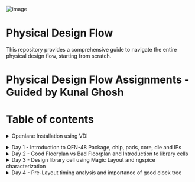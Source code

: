 ![image](https://github.com/Pavan2280/pes_pd/assets/131603225/968d792a-c9a8-4684-92ad-6dd97a57d5d8)

# Physical Design Flow 
This repository provides a comprehensive guide to navigate the entire physical design flow, starting from scratch.

# Physical Design Flow Assignments - Guided by Kunal Ghosh

# Table of contents
<details>
<summary>Openlane Installation using VDI</summary>
<br>

## Installation Instructions

Please follow these steps to install Openlane on your system, whether you are using Windows or Ubuntu.

1. **Download the Installation PDF**: Start by downloading the Openlane Installation PDF file for detailed instructions.
- [Openlane Installation PDF](https://drive.google.com/drive/folders/1waH794KlrYMaHzZbf1Fr_BIxfMUk4DBk)

2. **Choose Your Operating System**:

   - **For Windows**: Follow the instructions outlined in the PDF under the "Windows Installation" section.
   
   - **For Ubuntu**: Refer to the "Ubuntu Installation" section in the PDF for step-by-step guidance.

3. **Dependencies**: Ensure you have all the necessary dependencies mentioned in the PDF installed on your system.

4. **Verify Installation**: Confirm that Openlane is correctly installed by running a test command or checking the version.(Check Day 1 content in order to verify installation.)

Please note that if you are logged out, the password is "vsdiat."

</details>

<a name="top"></a>
  
<details>
<summary>Day 1 - Introduction to QFN-48 Package, chip, pads, core, die and IPs</summary>
<br>
  
#### QFN-48 Package
The QFN-48 (Quad Flat No-Lead 48) package is a widely used integrated circuit (IC) package in the electronics industry. It belongs to the family of leadless surface-mount 
packages designed to maximize space efficiency on printed circuit boards (PCBs) while providing excellent thermal performance and electrical connectivity.
The QFN-48 package typically consists of 48 pins arranged in a square or rectangular grid. The pins are numbered and positioned along the package's perimeter.

![QFN-Package](https://github.com/Pavan2280/pes_pd/assets/131603225/f0d98e95-8f05-4d8a-af1b-51b63c15bb1a)

#### Chip
The chip is centrally positioned within the package, as illustrated in the image below, depicting the method of connection between the chip and the package.By connecting the chip in this manner, we can efficiently transfer signals from the external world into the interior of the chip.

![image](https://github.com/Pavan2280/pes_pd/assets/131603225/a4bf87fa-257d-46e1-93e8-1bd83656d67c)

# Components of Chip
- **Pads** : Pads serve as conduits for transmitting signals both into and out of a chip, facilitating bidirectional communication between the chip's internal and external components.
- **Core** : The core essentially serves as the central region where various digital logic components, including AND gates, OR gates, multiplexers (mux), and other types of logic elements, are located.
- **Die** : It essentially defines the dimensions or physical size of the chip.
- **IP's** : Intellectual Property known as IP refers to pre-designed and pre-verified functional blocks or modules that can be integrated into a semiconductor chip's design. These blocks typically encompass a wide range of functions, such as processors, memory, communication interfaces, and specialized functions.

![image](https://github.com/Pavan2280/pes_pd/assets/131603225/00e971c8-4bf4-4b93-8335-5fb20850fbf6)
![image](https://github.com/Pavan2280/pes_pd/assets/131603225/1fb78871-f8d4-4e87-9d14-1f15caf832ed)

# What are PDK's
PDK stands for "Process Design Kit." It is a set of tools, libraries, and documentation used in the semiconductor industry for designing and verifying the manufacturing process of integrated circuits (ICs) or microchips. PDKs are essential for semiconductor companies, foundries, and design houses to create and optimize semiconductor devices.

# RTL  to GDS Flow

![image](https://github.com/Pavan2280/pes_pd/assets/131603225/79f2b9dc-ad16-447e-924d-12d5503589c6)

RTL to GDS (Register Transfer Level to Graphic Design System) flow is a series of steps and processes used in the semiconductor industry to transform a high-level hardware description of an integrated circuit (IC) or microchip into a physical layout that can be fabricated in a semiconductor foundry.Here's a overview of the RTL to GDS flow:

- **Synthesis** : Involves transforming the RTL code into a gate-level representation, optimizing the design to enhance area, power, and timing characteristics, ultimately generating a gate-level netlist.
- **Floor Planning** : In the process of floor planning and power planning, we establish a comprehensive floorplan that meticulously dictates the arrangement of diverse blocks and macros across the chip while taking into account the essential aspects of power distribution and signal routing requirements.
- **Power Planning** :  It involves the careful management and distribution of power throughout the chip to ensure that it operates reliably, efficiently, and within specified power constraints.
- **Placement** : It involves determining the precise location of each standard cell or logic element within the chip's floorplan.
- **Clock Tree Synthesis** : Its primary purpose is to create an optimized clock distribution network that ensures reliable and efficient clock signal distribution throughout the chip.
- **Routing** : Perform global and detailed routing to create the physical connections between standard cells, optimize routing for signal integrity and manufacturability.
- **Sign-off** : Sign-off represents the final checks and confirmations that the design meets all the specified requirements and is ready for fabrication. 

# Openlane ASIC Design Flow

![image](https://github.com/Pavan2280/pes_pd/assets/131603225/24e63c09-da0d-4da6-943c-f54d6abbda85)

#### Design Stages

1) **Synthesis**
   1. **yosys** - Yosys performs RTL synthesis, converting high-level RTL descriptions into gate-level netlists.
   2. **abc** - ABC is used for further optimization and technology mapping to enhance the gate-level design.
   3. **OpenSTA** - OpenSTA conducts static timing analysis to verify if the synthesized design meets timing constraints in the OpenLane flow.

2) **Floorplan & PND**
   1. **init_fp (Initial Floorplan)** - Floorplanning involves determining the initial placement and arrangement of various functional blocks or cells within the chip's       
   layout area.
   2. **ioplacer** - ioplacer is a tool used in the physical design process to place Input/Output (I/O) pads or pins on the chip's boundary.
   3. **pdn** - The PDN is responsible for distributing power (supply voltage) and ground (reference voltage) throughout the chip, ensuring that all components receive the       necessary power supply and maintain stable electrical operation.
   4. **tapcell** - A "tapcell" is a special type of cell used in digital integrated circuit design, particularly in standard cell libraries.It is typically used to create 
   tap connections for the bulk terminals in digital CMOS (Complementary Metal-Oxide-Semiconductor) designs.

3) **Placement**
   1. **Replace** - RePlace is a tool used in the OpenLane flow for cell placement optimization.It focuses on optimizing the placement of standard cells within the chip's   
   layout to achieve better area utilization, timing, and power efficiency.
   2. **Resizer** - Resizer is a tool employed during the physical design process to perform cell resizing and optimization.
   3. **OpenDP (Open Detailed Placement)** - OpenDP, or Open Detailed Placement, is a detailed placement tool used in OpenLane.It is responsible for the fine-grained 
   placement of cells, ensuring that they are precisely positioned within rows and tracks while adhering to design constraints and achieving optimal utilization of the chip's 
   layout area.
   4. **OpenPhysyn (Open Physical Synthesis)** - OpenPhysyn is a tool within OpenLane that performs physical synthesis tasks.It optimizes the logical and physical aspects of 
   the design simultaneously, improving the placement, power, area, and timing by considering both logic and physical information during the optimization process.

4) **CTS**
   1. **TritonCTS** - TritonCTS generates a clock distribution network.

5) **Routing**
   1. **FastRoute** - FastRoute is a global routing tool used in the physical design stage of ASIC chip design.
   2. **TritonRoute** - TritonRoute is a detailed or global routing tool used in the later stages of ASIC chip design, following placement and initial global routing.
   
6) **GDSII Generation**
   1. **Magic** - Magic is primarily a layout tool used for creating and editing IC layouts, and it is often used for digital CMOS design.
   2. **KLayout** - KLayout is primarily used for viewing, editing, and analyzing IC layouts but is not a layout creation tool like Magic.
   
8) **Checks**
   1. **CVC** - CVC is a tool primarily used for verification and debugging of digital designs.
   2. **Netgen** - Netgen is an open-source digital netlist comparison and LVS (Layout vs. Schematic) tool.
 
# Labs

#### Task 1 - Invoking OpenLane

Step 1: Navigate to the OpenLane Working Directory
Open your terminal and navigate to the OpenLane working directory on your Desktop.
```
cd Desktop/work/tools/openlane_working_dir/
```

Step 2: Check Directory Contents
List the contents of the directory to ensure you are in the correct location.
```
ls -ltr
```

Step 3: Enter the OpenLane Docker Environment
To work with OpenLane, you will need to enter the Docker environment. Use the following command:
```
cd openlane
docker
```
After running this command, you will see a new prompt, which should look something like `bash-4.2$`. This indicates that you are now inside the Docker environment.

Step 4: Invoke OpenLane
To invoke OpenLane, run the following commands
```
ls
./flow.tcl -interactive
```
After executing these commands, you will see a new prompt, which should now be `%`.

Step 5: Load OpenLane Package
If you want to use a specific version of the OpenLane package, you can load it using the following command.
```
package require openlane 0.9
```
![image](https://github.com/Pavan2280/pes_pd/assets/131603225/98126aa2-a5f8-4b07-9f33-7069917e778c)
![image](https://github.com/Pavan2280/pes_pd/assets/131603225/d0d7f989-75d0-4524-acb3-de1547bb0f12)
If you can achieve these results, then you have now successfully invoked OpenLane and are prepared to use it for your projects.

#### Task 2 - Designs presnt in openalne and Heirarchy in a Design

Step 1: Navigate to the OpenLane Working Directory 
Enter these commands
```
cd designs/
ls
cd picorv32a
ls
ls -ltr
```
![image](https://github.com/Pavan2280/pes_pd/assets/131603225/67e3d11e-7406-4636-a6a4-adf12b01be9a)
To view `config.tcl` file enter this command
```
vim config.tcl
```
![image](https://github.com/Pavan2280/pes_pd/assets/131603225/058d34cc-6546-466f-909c-60601e0ae338)

Step 2: Prepare the workflow design using OpenLane with the following command.
```
prep -design picorv32a
```
![image](https://github.com/Pavan2280/pes_pd/assets/131603225/e73c709e-3f63-4c73-8118-a76bc4b12d9e)

Step 3: Please utilize the following command in OpenLane for synthesis.
```
run_synthesis
```
![image](https://github.com/Pavan2280/pes_pd/assets/131603225/25f59d56-2ffe-4c38-94e7-404a8b9a6092)
Now our aim is to find Ratio (Number of D-flip flops to Number of cells)
#### Number of D-flip flops to Number of cells ratio = 1613/14876 (0.108 or 10.8%)
![image](https://github.com/Pavan2280/pes_pd/assets/131603225/60b0b776-f6de-47b9-98f8-b749bb3cba04)

[Back to Top](#top)

</details>

<details>
<summary>Day 2 - Good Floorplan vs Bad Floorplan and Introduction to library cells</summary>
<br>

# Labs

#### Task 1 - Floorplan

Step 1: Before running floorplan, lets look into the switches available for the floorplan stage.
![image](https://github.com/Pavan2280/pes_pd/assets/131603225/02148532-a29d-40bd-8754-0ffa2bdbab3d)

Step 2: Make changes in `config.tcl` file for floorplan purpose.
![image](https://github.com/Pavan2280/pes_pd/assets/131603225/f29ca8fd-54c1-43d7-8f31-1751417fa23a)

Step 3: To create a floorplan using OpenLane, please execute the following command.
```
run_floorplan
```
![image](https://github.com/Pavan2280/pes_pd/assets/131603225/fbee5100-d335-40ea-a290-9ff9bde13d14)

The point (0, 0) within the DIE AREA signifies the top-left corner's coordinates, while (660.685, 671.405) designates the bottom-right corner of the die in micrometers.

Step 4: To visualize the floorplan layout, employ the following command.
```
magic -T /home/vsduser/Desktop/work/tools/openlane_working_dir/pdks/sky130A/libs.tech/magic/sky130A.tech lef read ../../tmp/merged.lef def read picorv32a.floorplan.def &
```
![image](https://github.com/Pavan2280/pes_pd/assets/131603225/59dbab09-a76f-40c0-90bc-dac2c02e456c)

#### Task 2 - Library Binding and Placement

1) Bind the netlist with physical cells - Binding the netlist with physical cells involves mapping logical components onto specific physical cells in a technology library for chip design.
2) Optimize Placement - Optimizing placement involves strategically arranging physical cells on a chip's layout to minimize area, meet timing constraints, and enhance overall performance.

Step 1: To visualize the placement, employ the following command.
```
run_placement
```
![image](https://github.com/Pavan2280/pes_pd/assets/131603225/fa165aad-5c32-4cdc-9dc9-53a7e2c2de93)

# Cell Design Flow

Cell Design is the process of creating electronic components, known as cells, for use in integrated circuits. It involves three main stages:

1) **Inputs**: In this phase, designers gather essential information and resources needed for the cell design. This includes Process Design Kits (PDKs), which contain manufacturing details, Design Rule Check (DRC) and Layout vs. Schematic (LVS) rules for ensuring correctness, SPICE models for simulating component behavior, and library specifications. These inputs provide the foundation for the design process.

2) **Design**: During this stage, designers use the gathered inputs to create the electronic cell. This process typically includes Circuit Design, where the logical and electrical schematic is defined, Layout Design, where the physical arrangement of components is determined while adhering to manufacturing rules, and Characterization, where the cell's performance is analyzed using tools like GUNA. Characterization can involve Timing characterization (evaluating signal timing), Power characterization (assessing power consumption), and Noise characterization (examining electrical noise).

3) **Outputs**: The design process yields various outputs that are essential for subsequent phases of chip development. These outputs include the Circuit Description Language (CDL), which describes the cell's behavior, the Graphic Data System II (GDSII) layout data used in manufacturing, the Library Exchange Format (LEF) for tool compatibility, an extracted Spice netlist (which considers parasitic elements for accurate simulation), timing data, noise data, power libraries, and a functional description to understand the cell's purpose.

# Standard Cell Characterization Flow

## Introduction

Standard Cell Libraries are a fundamental component in digital integrated circuit design, providing a collection of pre-designed cells with various functionalities. To effectively use these libraries, they must be characterized to generate Liberty files, which are essential for synthesis tools to determine the optimal arrangement of circuit components.The open-source software GUNA is used for characterization

## Characterization Flow

The characterization process involves the following steps:

1. **Link Model File of CMOS**: This step involves linking a model file that defines the properties and behavior of the CMOS (Complementary Metal-Oxide-Semiconductor) technology process being used.
2. **Specify Process Corner(s)**: Process corners represent different manufacturing variations that impact the performance of the integrated circuits. You must specify one or more process corners for the cell to be characterized. This information helps in understanding how the cell behaves under different conditions.
3. **Specify Cell Delay and Slew Thresholds Percentages**: Define the desired delay and slew thresholds as percentages. These thresholds are crucial for optimizing circuit performance and determining acceptable signal characteristics.
4. **Specify Timing and Power Tables**: Create tables that specify timing and power data for the cell under various conditions. These tables are essential for accurate modeling of cell behavior.
5. **Read the Parasitic Extracted Netlist**: Import the parasitic extracted netlist, which includes information about the interconnections and parasitic elements in the design. This step ensures a more realistic representation of the cell's behavior.
6. **Apply Input or Stimulus**: Provide input signals or stimuli to the cell. This can include various test vectors or patterns that are used to evaluate the cell's response under different conditions.
7. **Provide Necessary Simulation Commands**: Define the simulation commands required to run the characterization process. These commands may include simulation settings, simulation types (e.g., transient, static timing analysis), and other parameters to control the simulation environment.

# Timing threshold definitions

1) **slew_low_rise_thr**: This threshold is set at 20% above the lowest power supply voltage when the signal is transitioning from low to high (rising).
2) **slew_high_rise_thr**: This threshold is set at 20% below the highest power supply voltage when the signal is transitioning from low to high (rising).
3) **slew_low_fall_thr**: This threshold is set at 20% above the lowest power supply voltage when the signal is transitioning from high to low (falling).
4) **slew_high_fall_thr**: This threshold is set at 20% below the highest power supply voltage when the signal is transitioning from high to low (falling).
5) **in_rise_thr**: This threshold is placed at the point where the input signal is halfway through its transition from low to high during a rising edge.
6) **in_fall_thr**: This threshold is placed at the point where the input signal is halfway through its transition from high to low during a falling edge.
7) **out_rise_thr**: This threshold is positioned at the point where the output signal is halfway through its transition from low to high during a rising edge.
8) **out_fall_thr**: This threshold is positioned at the point where the output signal is halfway through its transition from high to low during a falling edge.
9) **Propagation Delay**: This is the time it takes for a signal to propagate from an input threshold (in_thr) to an output threshold (out_thr). It represents the time it takes for a change at the input to affect the output.
Propagation Delay = time(out_thr) - time(in_thr)
11) **Transition Time**: This is the time it takes for a signal to transition from a low to high state (rising edge) or from a high to low state (falling edge) within a specific voltage range. In this case, you are calculating the transition time from the high threshold (slew_high_rise_thr) to the low threshold (slew_low_rise_thr) during a rising edge.
Transition Time = time(slew_low_rise_thr) - time(slew_high_rise_thr)

[Back to Top](#top)

</details>

<details>
<summary>Day 3 - Design library cell using Magic Layout and ngspice characterization</summary>
<br>

#### Task 1 - CMOS inverter ngspice simulations

`cmos_inverter.cir` 
```
*** MODEL DESCRIPTIONS ***
*** NETLIST DESCRIPTION ***
M1 out in vdd vdd pmos W=0.375u L=0.25u
M2 out in 0 0 nmos W=0.375u L=0.25u

cload out 0 10f

Vdd vdd 0 2.5
Vin in 0 2.5
*** SIMULATION Commands ***

.op
.dc Vin 0 2.5 0.05
*** include tsmc_025um_model.mod ***
.LIB "tsmc_025um_models.mod" CMOS_MODELS
.end
```

Step 1: For SPICE Simulation steps enter these commands.
```
cd <folder where the .cir file is present>
source CMOS_INVERTER.cir
run
setplot
dc1
display
plot out vs in
```

Take note of the circuit's output; it should exhibit symmetry, meaning that the threshold voltage should align precisely with Vdd/2. If this balance is not achieved, consider adjusting the PMOS transistor width and rerunning the simulation. The switching threshold (Vm), where Vin equals Vout, plays a pivotal role in defining the robustness of a CMOS circuit.

# CMOS Inverter Fabrication Process

## Overview

A CMOS (Complementary Metal-Oxide-Semiconductor) inverter is a fundamental building block in digital integrated circuits. It consists of a p-type metal-oxide-semiconductor (PMOS) transistor and an n-type metal-oxide-semiconductor (NMOS) transistor connected in series. Here's a simplified overview of the fabrication process for a CMOS inverter:

## Fabrication Steps

1) **Substrate Preparation** : Start with a high-purity silicon substrate, typically n-doped.
2) **Oxidation** : Create an insulating silicon dioxide (SiO2) layer on the substrate through oxidation.
3) **Photolithography** : Apply a photoresist material, expose it to UV light through a mask, and develop it to define transistor areas.
4) **Ion Implantation (n-well and p-well)** : Create n-type (NMOS) and p-type (PMOS) regions through selective ion implantation.
5) **Gate Oxide Formation** : Grow or deposit a thin layer of gate oxide (SiO2) to insulate the gate electrode from the silicon channel.
6) **Polysilicon Deposition** : Deposit and pattern polysilicon to create gate electrodes that control current flow.
7) **Doping of Gate Electrodes** : Dope gate electrodes for desired conductivity (boron for PMOS, phosphorus/arsenic for NMOS).
8) **Source and Drain Formation** : Create heavily doped source and drain regions for both PMOS and NMOS transistors.
9) **Metal Layer Deposition** : Deposit and pattern a metal layer (e.g., aluminum or copper) for interconnections.
10) **Passivation Layer** : Deposit a passivation layer (usually silicon dioxide) to protect and insulate underlying layers.
11) **Contact Holes** : Etch contact holes through the passivation layer for metal contacts to transistors.
12) **Final Testing and Packaging** : Test the CMOS inverter to ensure it operates correctly, and then integrate multiple inverters and additional components onto a single chip for electronic device applications.

# Labs

#### Task 1 - git cone vsdstdcelldesign

Step 1: Please execute this command within the `Desktop/work/tools/openlane_working_dir/openlane/` directory.
```
git clone https://github.com/nickson-jose/vsdstdcelldesign.git
```

Step 2: To complete the task, please copy the `sky130A.tech` which is present in this `Desktop/work/tools/openlane_working_dir/pdks/sky130A/libs.tech/magic` 
directory into this `Desktop/work/tools/openlane_working_dir/openlane/vsdstdcelldesign` directory by using the command given below.
```
cp sky130A.tech /home/vsduser/Desktop/work/tools/openlane_working_dir/openlane/vsdstdcelldesign
```

![1](https://github.com/Pavan2280/pes_pd/assets/131603225/afabc5ff-0818-4616-aec6-c7434a6ea062)

![2](https://github.com/Pavan2280/pes_pd/assets/131603225/9258aad7-5cd5-45cf-837b-d6ae64fd2930)

#### Task 2 - Creating an Inverter Layout using Magic
Step 1: Open a terminal and run this command
```
cd Desktop/work/tools/openlane_working_dir/openlane/vsdstdcelldesign
magic -T sky130A.tech sky130_inv.mag &
```
After executing the command, you will have two consoles: one is the `layout` console, and the other is the `tkcon` console.

![16_1](https://github.com/Pavan2280/pes_pd/assets/131603225/3c180df5-d7d6-4d7e-bfa9-cce0698bb70b)

To select an area in layout, position the cursor near it, press the `s` key, and then enter the `what` command in the tkcon console to determine which area or widget has been selected.

![18_1](https://github.com/Pavan2280/pes_pd/assets/131603225/a7602338-bebc-4a2d-a7a7-92946b233874)

#### Task 3 - DRC Check 

To check for DRC Errors, select a region (left click for starting point, right click at end point) and see the DRC column at the top that shows how many DRC errors are present.The Details of DRC Errors will be printed on the console.

![19](https://github.com/Pavan2280/pes_pd/assets/131603225/dc8a1696-299c-4798-9b63-09b9ef08015b)

#### Task 4 - Extracting PEX to SPICE with MAGIC
Step 1: Enter these commands in the tkcon console.
```
pwd
extract all
ext2spice cthresh 0 rthresh 0
ext2spice
```
![19(1)](https://github.com/Pavan2280/pes_pd/assets/131603225/e134e634-50df-4f18-8f1f-3121298a14cd)

Step 2: To view `sky130_inv.spice` file enter this command
```
vim sky130_inv.spice
```

![21](https://github.com/Pavan2280/pes_pd/assets/131603225/2581d55a-4795-4f2b-9d29-33af0f7481c9)

# Grid size

![22](https://github.com/Pavan2280/pes_pd/assets/131603225/5b45b753-317a-452b-83e6-b530cb86cc50)

![23](https://github.com/Pavan2280/pes_pd/assets/131603225/f3359e9a-2efd-4c34-b6be-5943ab658c39)

# Modified Spice netlist

#### Task 5 - Make changes to the `sky130_inv.spice`

![final_vim_22](https://github.com/Pavan2280/pes_pd/assets/131603225/c527fcb6-2ad7-464b-b169-f9f0069401d1)

#### Task 6 - Run modified spice netlist
Step 1: Use this command to run the modified spice netlist
```
ngspice sky130_inv.spice
```
![ngspice](https://github.com/Pavan2280/pes_pd/assets/131603225/1d37848c-f3b5-43da-9410-b18cf466311e)

Step 2: Use this command to run the plot.
```
plot y vs time a
```
![plot](https://github.com/Pavan2280/pes_pd/assets/131603225/db091887-53eb-4460-ba23-eb873177f80f)

![plot_1](https://github.com/Pavan2280/pes_pd/assets/131603225/d69ef1d7-a8fd-4257-9ab0-0b94a845b97e)

# Results

1) The trise result is calculated by subtracting the x-coordinates from each other.
#### trise = 0.062ns
![trise_diff_x0](https://github.com/Pavan2280/pes_pd/assets/131603225/bc2990cd-f74e-4300-aa84-84d4e1cbd98f)

2) Propagation delay is similarly determined, but it involves adjusting the points based on the definition of propagation delay.
#### tprop = 0.034ns
![t_prop](https://github.com/Pavan2280/pes_pd/assets/131603225/9e396323-c6ec-4e44-9177-fe326b1a8800)

[Back to Top](#top)

</details>

<details>
<summary>Day 4 - Pre-Layout timing analysis and importance of good clock tree</summary>
<br>

## Introduction

Standard cell placement and routing are essential steps in semiconductor chip design. To optimize these processes, it is vital to follow specific guidelines and best practices. This README provides an overview of key considerations related to LEF information and standard cell placement.

## LEF Information

1) **Technology LEF**: This file contains critical information about metal layers, via configurations, and restricted Design Rule Check (DRC) rules. It defines the foundational aspects of the chip's technology.

2) **Cell LEF**: The Cell LEF file provides an abstract representation of standard cells, encapsulating their characteristics. It is essential for accurate placement and routing of standard cells.

3) **Standard Cell Dimensions** - The width of standard cells should be an odd multiple of the track pitch. This ensures proper alignment with horizontal tracks.Similarly, the height of standard cells should be an odd multiple of the vertical track pitch. This alignment is crucial for efficient routing.

4) **PnR Tool Integration** - PnR tools utilize the abstract view information from the Cell LEF to guide the placement and interconnection of standard cells.

5) **Routing Guides** - Routing guides are generated from the PnR flow and are used in conjunction with LEF information to guide standard cell placement and interconnect routing.

6) **Compliance with Track Pitch** - Ensuring that input and output ports lie precisely on the intersections of vertical and horizontal tracks is critical for efficient routing and manufacturability.

## Benefits
  
  - Adhering to these guidelines for LEF information and standard cell placement offers several benefits:
  - Efficient interconnect routing.
  - Reduced Design Rule Check violations.
  - Improved manufacturability.
  - Enhanced chip performance.

# Labs

#### Task 1 - Extraction of LEF
The `track.info` file can be found within the following directory path: `~/Desktop/work/tools/openlane_working_dir/pdks/sky130A/libs.tech/openlane/sky130fd_sc_hd/tracks.info`

Step 1: Enter this command to view `track.info` file
```
less track.info
```
![d31](https://github.com/Pavan2280/pes_pd/assets/131603225/150d3736-8441-4604-bc32-360e61da0084)

From above image we can say that 1st value indicates the offset and 2nd value indicates the pitch along provided direction.

#### Task 2 - Setting grid values using above file info

Step 1: Enter this command in `tkcon` console.
```
grid 0.46um 0.34um 0.23um 0.17um
```
![d32](https://github.com/Pavan2280/pes_pd/assets/131603225/8130337d-373d-414d-b14f-fd05699e6f3c)

Layout view after setting grid info
![d33](https://github.com/Pavan2280/pes_pd/assets/131603225/db6e28a3-a491-43e1-b9ed-fd4f77140dbc)

From the above pic, its confirmed that the pins A and Y are at the intersection of X and Y tracks. So both conditions (The width of standard cells should be an odd multiple of the track pitch & the height of standard cells should be an odd multiple of the vertical track pitch) are met.

# LEF Generation

#### Task 1 - Layout modification

Step 1: Enter these commands in console
```
save sky130_vsdinv.mag
```
![d34](https://github.com/Pavan2280/pes_pd/assets/131603225/22f00960-8215-458f-b58e-1229ce685588)

Step 2: Open the file and extract LEF by using this command.
```
magic -T sky130A.tech sky130_vsdinv.mag &
```
![d45](https://github.com/Pavan2280/pes_pd/assets/131603225/ee95bb94-4736-487c-b991-df17fe6ae3df)

Now enter this command inside `tkcon` console.
```
lef write
```
![image](https://github.com/Pavan2280/pes_pd/assets/131603225/98435750-d31d-4b78-b6b4-21715b2e9aa0)

#### Task 2 - Plug the generated lef file into PICORV32a

Step 1: We can view out lef file by using this command.
```
vim sky130_vsdinv.lef
```
![image](https://github.com/Pavan2280/pes_pd/assets/131603225/fbc52f21-2370-4a01-898e-e80cbedde2e3)

Step 2: Next, please copy the `sky130_vsdinv.lef` which is present in this `Desktop/work/tools/openlane_working_dir/openlane/vsdstdcelldesign` in this
directory into this `Desktop/work/tools/openlane_working_dir/openlane/designs/picorv32a/src` directory by using the command given below.
```
cp sky130_vsdinv.lef /home/vsduser/Desktop/work/tools/openlane_working_dir/designs/picorv32a/src/
```

![image](https://github.com/Pavan2280/pes_pd/assets/131603225/6db8ea1d-619a-4d5b-8ad9-a7298d03463a)

![image](https://github.com/Pavan2280/pes_pd/assets/131603225/43428728-977d-456e-8748-7f9879dcb4ae)

Step 3: Now we need to copy the `sky130_fd_sc_hd__*` which is present in this `Desktop/work/tools/openlane_working_dir/openlane/vsdstdcelldesign/libs` in this
directory into this `Desktop/work/tools/openlane_working_dir/openlane/designs/picorv32a/src` directory by using the command given below.
```
cp sky130_fd_sc_hd__* /home/vsduser/Desktop/work/tools/openlane_working_dir/designs/picorv32a/src/
```

![image](https://github.com/Pavan2280/pes_pd/assets/131603225/d91dd912-4d18-4cad-9ce6-e56e8470017c)

![image](https://github.com/Pavan2280/pes_pd/assets/131603225/310e2651-49df-4024-907a-fde826ad22d1)

Step 4: Modify the `config.tcl` file to specify the usage of these libraries and the LEF file.

![image](https://github.com/Pavan2280/pes_pd/assets/131603225/d412e53e-bd62-4ca9-af23-02fccd22a748)

Step 5: Enter these commands to invoke openlane.
```
cd Desktop/work/tools/openlane_working_dir/openlane/
docker
./flow.tcl -interactive
```

Step 6: Make sure the lef file is added and enter these set of commands given below.
#### Note - "Our synthesis, conducted on a perticular day and time, will serve as our unique timestamp, differing for each run so replace "unique_timestamp" with your actual unique timestamp.
```
package require openlane 0.9
prep -design picorv32a -tag unique_timestamp -overwrite
set lefs [glob $::env(DESIGN_DIR)/src/*.lef]
add_lefs -src $lefs
run_synthesis
```
![image](https://github.com/Pavan2280/pes_pd/assets/131603225/dc57552a-9b1a-4d83-9dc6-c13ab7a1a188)

![image](https://github.com/Pavan2280/pes_pd/assets/131603225/e7374ed4-c713-4a59-bda1-9aa91a2efe36)

![image](https://github.com/Pavan2280/pes_pd/assets/131603225/9cc2f7aa-e5c1-4381-97ac-e5e3cc282290)


#### Managing slack in Very Large Scale Integration (VLSI) design, particularly in the context of Static Timing Analysis (STA). Let me provide some additional information and clarification on the points you mentioned:

1) Obtaining System Specifications: In the architecture design phase of VLSI, engineers gather system specifications that include various parameters, one of which is the required frequency of operation. This frequency is crucial for determining the overall performance of the integrated circuit.

2) Static Timing Analysis (STA): STA is a critical step in VLSI design to ensure that the designed circuit meets its timing requirements. It involves analyzing the timing behavior of the circuit to ensure that signals meet setup and hold time requirements.

3) Setup Timing: When referring to "pre clock tree synthesis STA analysis" and setup timing, you're concerned with ensuring that signals reach their destination registers reliably before the clock edge (setup time) to avoid setup violations.

4) Worst Negative Slack (WNS) and Total Negative Slack (TNS): WNS represents the worst-case delay violation in the design, while TNS is the sum of all negative slack values across the design. These metrics help identify critical paths and areas where timing violations are occurring.

5) Fixing Slack Violations: To address timing violations, designers often use STA analysis tools like OpenSTA, which is integrated into the OpenLANE tool. These tools help identify the specific violations and allow for debugging and optimization to meet timing constraints.

#### Two Steps for Correct Operation of Tools:

1) Design Configuration Files (.conf): These files contain tool-specific configuration settings for the design. They specify how the tools should analyze and optimize the design.
2) Design Synopsys Design Constraint (.sdc) Files: SDC files provide industry-standard timing constraints for the design. They specify the timing requirements for various elements of the design, such as setup and hold times, clock definitions, and input/output delays.

By providing these configuration files and constraints to tools, you ensure that the tools operate correctly and optimize the design based on the specified requirements.
In summary, managing slack and ensuring proper timing constraints are essential steps in VLSI design to guarantee that the integrated circuit operates correctly and meets its performance specifications. The use of STA tools and well-defined configuration files and constraints plays a crucial role in achieving this goal.

#### Task 3 - We need to run `run_synthesis` again 
Step 1: Enable CELL_SIZING and set SYNTH_STRATEGY "DELAY 1," carefully monitor the synthesis results for improvements in critical path delay. Adjust these settings iteratively as needed to meet your design's performance goals.

![image](https://github.com/Pavan2280/pes_pd/assets/131603225/73b0866d-835f-4296-8435-1192979847e7)

Despite a significant reduction in slack, the timing requirements have not yet been met. This issue could be related to the constraints defined in the "my_base.sdc" file, which is specified in the "pre_sta.conf" configuration file. To address this, consider revising the constraints within "my_base.sdc" and then rerun the STA analysis using the command "sta pre_sta.conf" for further optimization.

![image](https://github.com/Pavan2280/pes_pd/assets/131603225/de3a3a53-eb66-4d9f-8f62-9ca666aed0be)

High fanout can lead to increased delay in digital circuits. To address this, you can enhance synthesis results by adjusting the SYNTH_MAX_FANOUT variable and then rerunning the synthesis process to optimize the fanout and reduce delay.

Step 2: Enable cell buffering & performing manual cell replacement on our WNS path with the OpenSTA tool

To improve timing on the worst negative slack (WNS) path, enable cell buffering to enhance signal propagation. Additionally, identify the primary net responsible for driving multiple outputs and consider replacing the driving cell with a larger version of the same cell type for potential performance gains.

![image](https://github.com/Pavan2280/pes_pd/assets/131603225/fe3333cd-f309-4b89-97e9-53d4c362294e)

Step 3: Optimize the fanout value with OpenLANE tool

Since we successfully synthesized the core using our VSDINV cell, it should be reflected in the layout after the `run_placement` stage, which follows the `run_floorplan stage`.

![image](https://github.com/Pavan2280/pes_pd/assets/131603225/4e67c66d-126c-4c45-a3fc-477961b36d85)

#### Task 4 - Clock Tree Synthesis

After addressing slack violations using the "pre_sta.conf" configuration, generate a netlist with the corrected design using "write_verilog." Subsequently, replace the original OpenLANE-generated "picorv32a.synthesis.v" file with this modified netlist to ensure the design incorporates the necessary fixes.

In the OpenLANE flow, proceed with the "run_floorplan," "run_placement," and "run_cts" stages to further refine the design and ensure that the corrections made to the netlist are incorporated into the physical layout.

#### Task 5 - Post CTS- STA Analysis

Step 1: Within OpenROAD, perform timing analysis by generating a `.db` database file.
1) Launch OpenRoad.
2) Load the LEF file from the "tmp" folder in your OpenLANE runs.
3) Load the DEF file from the CTS results.
4) Create and save the .db database file.
5) Load the generated .db file.
6) Read the CTS-generated Verilog file.
7) Import both the minimum and maximum liberty files.
8) Define clock domains.
9) Generate timing reports to analyze the design further.

 ![image](https://github.com/Pavan2280/pes_pd/assets/131603225/c9d2a76b-1eb6-48e1-be6d-92b1ce69049c)


[Back to Top](#top)
</details>
